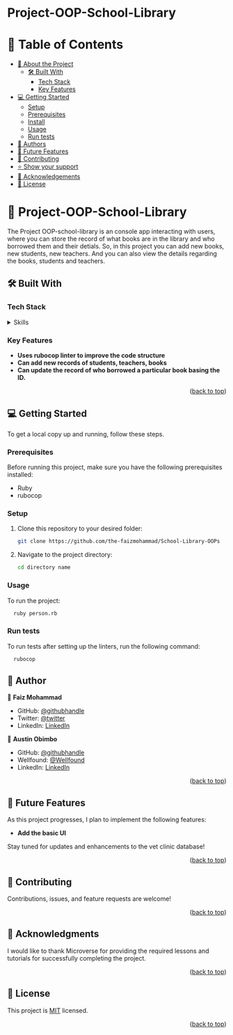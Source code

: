 # Project-OOP-School-Library

# 📗 Table of Contents

- [📖 About the Project](#about-project)
  - [🛠 Built With](#built-with)
    - [Tech Stack](#tech-stack)
    - [Key Features](#key-features)
- [💻 Getting Started](#getting-started)
  - [Setup](#setup)
  - [Prerequisites](#prerequisites)
  - [Install](#install)
  - [Usage](#usage)
  - [Run tests](#run-tests)
- [👥 Authors](#authors)
- [🔭 Future Features](#future-features)
- [🤝 Contributing](#contributing)
- [⭐️ Show your support](#support)
- [🙏 Acknowledgements](#acknowledgements)
- [📝 License](#license)

<!-- PROJECT DESCRIPTION -->

# 📖 Project-OOP-School-Library <a name="about-project"></a>

The Project OOP-school-library is an console app interacting with users, where you can store the record of what books are in the library and who borrowed them and their detials. So, in this project you can add new books, new students, new teachers. And you can also view the details regarding the books, students and teachers.

## 🛠 Built With <a name="built-with"></a>

### Tech Stack <a name="tech-stack"></a>

<details>
<summary>Skills</summary>
  <ul>
    <li><a href="https://rubygems.org">Ruby</a></li>
  </ul>
</details>

<!-- Features -->

### Key Features <a name="key-features"></a>

- **Uses rubocop linter to improve the code structure**
- **Can add new records of students, teachers, books**
- **Can update the record of who borrowed a particular book basing the ID.**


<p align="right">(<a href="#readme-top">back to top</a>)</p>

<!-- GETTING STARTED -->

## 💻 Getting Started <a name="getting-started"></a>

To get a local copy up and running, follow these steps.

### Prerequisites

Before running this project, make sure you have the following prerequisites installed:

<ul>
  <li>Ruby</li>
  <li>rubocop</li>
</ul>

### Setup

1. Clone this repository to your desired folder:

   ```sh
   git clone https://github.com/the-faizmohammad/School-Library-OOPs
   ```

2. Navigate to the project directory:

    ```sh
    cd directory name
    ```

### Usage

To run the project:

```sh
  ruby person.rb
```

### Run tests

To run tests after setting up the linters, run the following command:

```sh
  rubocop
```
## 👥 Author <a name="authors"></a>

👤 **Faiz Mohammad**

- GitHub: [@githubhandle](https://github.com/the-faizmohammad)
- Twitter: [@twitter](https://twitter.com/FaizMoh58742600)
- LinkedIn: [LinkedIn](https://www.linkedin.com/in/faiz-mohammad-967354142/)

👤 **Austin Obimbo**

- GitHub: [@githubhandle](https://github.com/Obimbo07)
- Wellfound: [@Wellfound](https://wellfound.com/u/austin-obimbo)
- LinkedIn: [LinkedIn](https://linkedin.com/in/austin-obimbo)

<p align="right">(<a href="#readme-top">back to top</a>)</p>

## 🔭 Future Features <a name="future-features"></a>

As this project progresses, I plan to implement the following features:

- **Add the basic UI**

Stay tuned for updates and enhancements to the vet clinic database!


<p align="right">(<a href="#readme-top">back to top</a>)</p>

<!-- CONTRIBUTING -->

## 🤝 Contributing <a name="contributing"></a>

Contributions, issues, and feature requests are welcome!

<p align="right">(<a href="#readme-top">back to top</a>)</p>

<!-- ACKNOWLEDGEMENTS -->

## 🙏 Acknowledgments <a name="acknowledgements"></a>

I would like to thank Microverse for providing the required lessons and tutorials for successfully completing the project.


<p align="right">(<a href="#readme-top">back to top</a>)</p>


<!-- LICENSE -->

## 📝 License <a name="license"></a>

This project is [MIT](./LICENSE) licensed.

<p align="right">(<a href="#readme-top">back to top</a>)</p>
